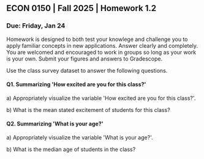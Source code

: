 

<div style="margin-top: -70px;"></div>

## ECON 0150 | Fall 2025 | Homework 1.2

### Due: Friday, Jan 24

Homework is designed to both test your knowlege and challenge you to apply familiar concepts in new applications. Answer clearly and completely. You are welcomed and encouraged to work in groups so long as your work is your own. Submit your figures and answers to Gradescope.

Use the class survey dataset to answer the following questions.

#### Q1. Summarizing 'How excited are you for this class?'

a) Appropriately visualize the variable 'How excited are you for this class?'.

b) What is the mean stated excitement of students for this class?

#### Q2. Summarizing 'What is your age?'

a) Appropriately visualize the variable 'What is your age?'.

b) What is the median age of students in the class?
